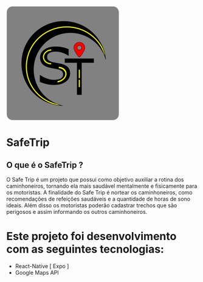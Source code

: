![logo](https://github.com/WalyssonPaiva/safeTrip/blob/master/logo%20(1).png)


# SafeTrip

## 	O que é o SafeTrip ?

  O Safe Trip é um projeto que possui como objetivo auxiliar a rotina dos caminhoneiros, tornando ela mais saudável mentalmente e fisicamente para os motoristas. A finalidade do Safe Trip é nortear os caminhoneiros, como recomendações de refeições saudáveis e a quantidade de horas de sono ideais. Além disso os motoristas poderão cadastrar trechos que são perigosos e assim informando os outros caminhoneiros. 

# Este projeto foi desenvolvimento com as seguintes tecnologias: 
 
 <ul>
  <li> React-Native [ Expo ]
  <li> Google Maps API
  <ui>
 
 
